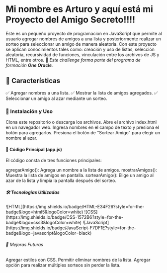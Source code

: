 <h1> Mi nombre es Arturo y aquí está mi Proyecto del Amigo Secreto!!!!</h1>

Este es un pequeño proyecto de programacion en JavaScript que permite al usuario agregar nombres de amigos a una lista y posteriormente realizar un sorteo para seleccionar un amigo de manera aleatoria.
Con este proyecto se aplican conocimientos tales como: creación y uso de listas, selección aleatoria, recursividad de funciones, vinculación entre los archivos de JS y HTML, entre otros.
🚀 *Este challenge forma parte del programa de formación **One Oracle**.*  

<h2>📌 Características </h2>
<p>✅ Agregar nombres a una lista.
✅ Mostrar la lista de amigos agregados.
✅ Seleccionar un amigo al azar mediante un sorteo.</p>

<h3>🚀 Instalación y Uso </h3>
<p>Clona este repositorio o descarga los archivos.
Abre el archivo index.html en un navegador web.
Ingresa nombres en el campo de texto y presiona el botón para agregarlos.
Presiona el botón de "Sortear Amigo" para elegir un nombre al azar.</p>

<h4>📜 Código Principal (app.js)</h4>
El código consta de tres funciones principales:

agregarAmigo(): Agrega un nombre a la lista de amigos.
mostrarAmigos(): Muestra la lista de amigos en pantalla.
sortearAmigo(): Elige un amigo al azar de la lista y limpia la pantalla después del sorteo.

<h5>🛠️ Tecnologías Utilizadas</h5>
![HTML](https://img.shields.io/badge/HTML-E34F26?style=for-the-badge&logo=html5&logoColor=white)  
![CSS](https://img.shields.io/badge/CSS-1572B6?style=for-the-badge&logo=css3&logoColor=white)  
![JavaScript](https://img.shields.io/badge/JavaScript-F7DF1E?style=for-the-badge&logo=javascript&logoColor=black)  

<h6>📌 Mejoras Futuras</h6>
Agregar estilos con CSS.
Permitir eliminar nombres de la lista.
Agregar opción para realizar múltiples sorteos sin perder la lista.
